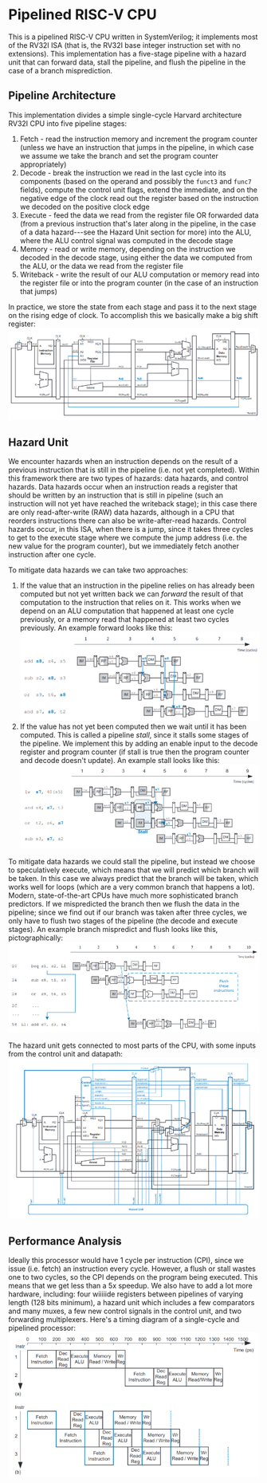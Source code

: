 # Pipelined RISC-V CPU
This is a pipelined RISC-V CPU written in SystemVerilog; it implements most of the RV32I ISA (that is, the RV32I base integer instruction set with no extensions). This implementation has a five-stage pipeline with a hazard unit that can forward data, stall the pipeline, and flush the pipeline in the case of a branch misprediction.

## Pipeline Architecture
This implementation divides a simple single-cycle Harvard architecture RV32I CPU into five pipeline stages:
 1. Fetch - read the instruction memory and increment the program counter (unless we have an instruction that jumps in the pipeline, in which case we assume we take the branch and set the program counter appropriately)
 2. Decode - break the instruction we read in the last cycle into its components (based on the operand and possibly the `funct3` and `func7` fields), compute the control unit flags, extend the immediate, and on the negative edge of the clock read out the register based on the instruction we decoded on the positive clock edge
 3. Execute - feed the data we read from the register file OR forwarded data (from a previous instruction that's later along in the pipeline, in the case of a data hazard---see the Hazard Unit section for more) into the ALU, where the ALU control signal was computed in the decode stage
 4. Memory - read or write memory, depending on the instruction we decoded in the decode stage, using either the data we computed from the ALU, or the data we read from the register file
 5. Writeback - write the result of our ALU computation or memory read into the register file or into the program counter (in the case of an instruction that jumps)

In practice, we store the state from each stage and pass it to the next stage on the rising edge of clock. To accomplish this we basically make a big shift register:
![Simplified structural diagram of a pipelined processor, emphasis on big registers connected together](docs/shift_reg.png)


## Hazard Unit
We encounter hazards when an instruction depends on the result of a previous instruction that is still in the pipeline (i.e. not yet completed). Within this framework there are two types of hazards: data hazards, and control hazards. Data hazards occur when an instruction reads a register that should be written by an instruction that is still in pipeline (such an instruction will not yet have reached the writeback stage); in this case there are only read-after-write (RAW) data hazards, although in a CPU that reorders instructions there can also be write-after-read hazards. Control hazards occur, in this ISA, when there is a jump, since it takes three cycles to get to the execute stage where we compute the jump address (i.e. the new value for the program counter), but we immediately fetch another instruction after one cycle.

To mitigate data hazards we can take two approaches:
 1. If the value that an instruction in the pipeline relies on has already been computed but not yet written back we can *forward* the result of that computation to the instruction that relies on it. This works when we depend on an ALU computation that happened at least one cycle previously, or a memory read that happened at least two cycles previously. An example forward looks like this:
![Diagram of pipeline forwarding in the case of a RAW data hazard](docs/pipeline_forward.png)
 2. If the value has not yet been computed then we wait until it has been computed. This is called a pipeline *stall*, since it stalls some stages of the pipeline. We implement this by adding an enable input to the decode register and program counter (if stall is true then the program counter and decode doesn't update). An example stall looks like this:
![Diagram of a pipeline stall in the case of a RAW data hazard](docs/pipeline_stall.png)

To mitigate data hazards we could stall the pipeline, but instead we choose to speculatively execute, which means that we will predict which branch will be taken. In this case we always predict that the branch will be taken, which works well for loops (which are a very common branch that happens a lot). Modern, state-of-the-art CPUs have much more sophisticated branch predictors. If we mispredicted the branch then we flush the data in the pipeline; since we find out if our branch was taken after three cycles, we only have to flush two stages of the pipeline (the decode and execute stages). An example branch mispredict and flush looks like this, pictographically:
![Diagram of a flush after a branch mispredict](docs/branch_mispredict.png)

The hazard unit gets connected to most parts of the CPU, with some inputs from the control unit and datapath:
![Diagram of the hazard unit](docs/full_diagram.png)

## Performance Analysis
Ideally this processor would have 1 cycle per instruction (CPI), since we issue (i.e. fetch) an instruction every cycle. However, a flush or stall wastes one to two cycles, so the CPI depends on the program being executed. This means that we get less than a 5x speedup. We also have to add a lot more hardware, including: four wiiiiide registers between pipelines of varying length (128 bits minimum), a hazard unit which includes a few comparators and many muxes, a few new control signals in the control unit, and two forwarding multiplexers. Here's a timing diagram of a single-cycle and pipelined processor:
![Timing diagram of the single-cycle and pipelined processor](docs/timing_diagram.png)
